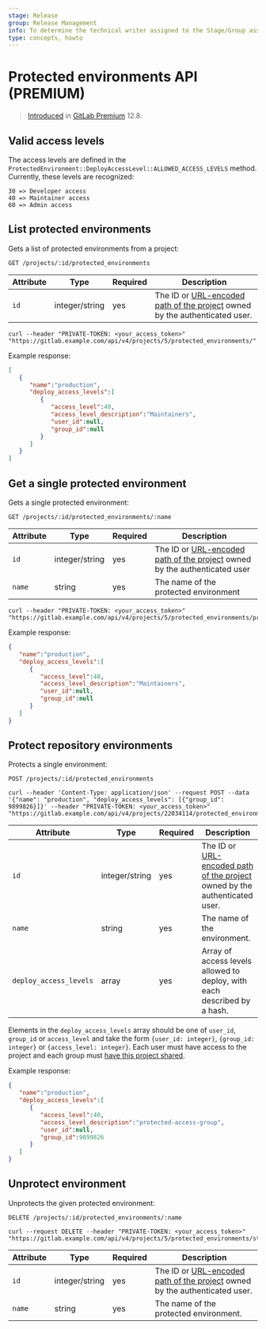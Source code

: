```yaml
---
stage: Release
group: Release Management
info: To determine the technical writer assigned to the Stage/Group associated with this page, see https://about.gitlab.com/handbook/engineering/ux/technical-writing/#designated-technical-writers
type: concepts, howto
---
```


# Protected environments API **(PREMIUM)**

> [Introduced](https://gitlab.com/gitlab-org/gitlab/-/issues/30595) in [GitLab Premium](https://about.gitlab.com/pricing/) 12.8.

## Valid access levels

The access levels are defined in the `ProtectedEnvironment::DeployAccessLevel::ALLOWED_ACCESS_LEVELS` method.
Currently, these levels are recognized:

```plaintext
30 => Developer access
40 => Maintainer access
60 => Admin access
```

## List protected environments

Gets a list of protected environments from a project:

```shell
GET /projects/:id/protected_environments
```

| Attribute | Type | Required | Description |
| --------- | ---- | -------- | ----------- |
| `id` | integer/string | yes | The ID or [URL-encoded path of the project](README.md#namespaced-path-encoding) owned by the authenticated user. |

```shell
curl --header "PRIVATE-TOKEN: <your_access_token>" "https://gitlab.example.com/api/v4/projects/5/protected_environments/"
```

Example response:

```json
[
   {
      "name":"production",
      "deploy_access_levels":[
         {
            "access_level":40,
            "access_level_description":"Maintainers",
            "user_id":null,
            "group_id":null
         }
      ]
   }
]
```

## Get a single protected environment

Gets a single protected environment:

```shell
GET /projects/:id/protected_environments/:name
```

| Attribute | Type | Required | Description |
| --------- | ---- | -------- | ----------- |
| `id` | integer/string | yes | The ID or [URL-encoded path of the project](README.md#namespaced-path-encoding) owned by the authenticated user |
| `name` | string | yes | The name of the protected environment |

```shell
curl --header "PRIVATE-TOKEN: <your_access_token>" "https://gitlab.example.com/api/v4/projects/5/protected_environments/production"
```

Example response:

```json
{
   "name":"production",
   "deploy_access_levels":[
      {
         "access_level":40,
         "access_level_description":"Maintainers",
         "user_id":null,
         "group_id":null
      }
   ]
}
```

## Protect repository environments

Protects a single environment:

```shell
POST /projects/:id/protected_environments
```

```shell
curl --header 'Content-Type: application/json' --request POST --data '{"name": "production", "deploy_access_levels": [{"group_id": 9899826}]}' --header "PRIVATE-TOKEN: <your_access_token>" "https://gitlab.example.com/api/v4/projects/22034114/protected_environments"
```

| Attribute | Type | Required | Description |
| --------- | ---- | -------- | ----------- |
| `id`                            | integer/string | yes | The ID or [URL-encoded path of the project](README.md#namespaced-path-encoding) owned by the authenticated user. |
| `name`                          | string         | yes | The name of the environment. |
| `deploy_access_levels`          | array          | yes | Array of access levels allowed to deploy, with each described by a hash. |

Elements in the `deploy_access_levels` array should be one of `user_id`, `group_id` or
`access_level` and take the form `{user_id: integer}`, `{group_id: integer}` or
`{access_level: integer}`.
Each user must have access to the project and each group must [have this project shared](../user/project/members/share_project_with_groups.md).

Example response:

```json
{
   "name":"production",
   "deploy_access_levels":[
      {
         "access_level":40,
         "access_level_description":"protected-access-group",
         "user_id":null,
         "group_id":9899826
      }
   ]
}
```

## Unprotect environment

Unprotects the given protected environment:

```shell
DELETE /projects/:id/protected_environments/:name
```

```shell
curl --request DELETE --header "PRIVATE-TOKEN: <your_access_token>" "https://gitlab.example.com/api/v4/projects/5/protected_environments/staging"
```

| Attribute | Type | Required | Description |
| --------- | ---- | -------- | ----------- |
| `id` | integer/string | yes | The ID or [URL-encoded path of the project](README.md#namespaced-path-encoding) owned by the authenticated user. |
| `name` | string | yes | The name of the protected environment. |
